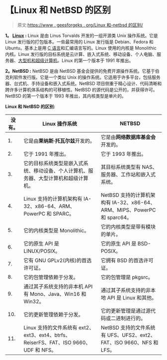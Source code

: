 # 【Linux 和 NetBSD 的区别

> 原文:[https://www . geesforgeks . org/Linux 和-netbsd 的区别/](https://www.geeksforgeeks.org/difference-between-linux-and-netbsd/)

**1。 [Linux](https://www.geeksforgeeks.org/introduction-to-linux-operating-system/) :**
Linux 是由 Linus Torvalds 开发的一组开源类 Unix 操作系统。它是 Linux 发行版的打包版本。一些最常用的 Linux 发行版是 Debian、Fedora 和 Ubuntu。基本上是用 [C 语言](https://www.geeksforgeeks.org/c-language-set-1-introduction/)和汇编语言写的。Linux 使用的内核是 Monolithic 内核。Linux 发行版的目标系统是云计算、嵌入式系统、移动设备、个人电脑、服务器、[大型机和超级计算机](https://www.geeksforgeeks.org/difference-between-supercomputer-and-mainframe-computer/)。Linux 的第一个版本于 1991 年推出。

**2。NetBSD :**
NetBSD 是由 NetBSD 基金会提供的免费开源操作系统。它基于伯克利软件发行版。它是一个类似 Unix 的操作系统。它适用于许多平台，包括服务器、台式机、手持设备和嵌入式系统。NetBSD 项目侧重于精心设计、代码清晰和跨许多计算机体系结构的可移植性。NetBSD 的源代码是公开的，并获得许可。NetBSD 的第一个版本于 1993 年推出，其内核类型是单片的。

**Linux 和 NetBSD 的区别:**

<center>

| 没有。 | Linux 操作系统 | NETBSD |
| --- | --- | --- |
| 1. | 它是由**莱纳斯·托瓦尔兹**开发的。 | 它是由**网络数据库基金会**开发的。 |
| 2. | 它于 1991 年推出。 | 它于 1993 年推出。 |
| 3. | 它的目标系统类型是嵌入式系统、移动设备、个人计算机、服务器、大型计算机和超级计算机。 | 其目标系统类型有 NAS、服务器、工作站和嵌入式系统。 |
| 4. | Linux 支持的计算机架构有 IA-32、x86-64、ARM、PowerPC 和 SPARC。 | NetBSD 支持的计算机架构有 IA-32、x86-64、ARM、MIPS、PowerPC 和 sparc64。 |
| 5. | 它的内核类型是 Monolithic。 | 它的内核类型是带有模块的单片。 |
| 6. | 它的原生 API 是 LINUX/POSIX。 | 它的原生 API 是 BSD-POSIX。 |
| 7. | 它有 GNU GPLv2(内核)的首选许可证。 | 它拥有 BSD 的首选许可证。 |
| 8. | 它的包管理依赖于分发。 | 它的包管理是 pkgsrc。 |
| 9. | 通过其子系统支持的非本机 API 有 Mono、Java、Win16 和 Win32。 | 通过其子系统支持的非本地 API 是 Linux 和其他。 |
| 10. | 它的更新管理依赖于分发。 | 它的更新管理是通过源代码或二进制进行的。 |
| 11. | Linux 支持的文件系统有 ext2、ext3、ext4、btrfs、ReiserFS、FAT、ISO 9660、UDF 和 NFS。 | NetBSD 支持的文件系统有 UFS、UFS2、ext2、FAT、ISO 9660、NFS 和 LFS。 |

</center>